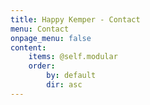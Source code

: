 ```yaml
---
title: Happy Kemper - Contact
menu: Contact
onpage_menu: false
content:
    items: @self.modular
    order:
        by: default
        dir: asc
---
```




